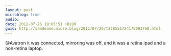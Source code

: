 ```yaml
---
layout: post
microblog: true
audio: 
date: 2012-07-26 19:05:51 +0100
guid: http://samdeane.micro.blog/2012/07/26/t228551724175093760.html
---
```

@Avatron it was connected, mirroring was off, and it was a retina ipad and a non-retina laptop.
